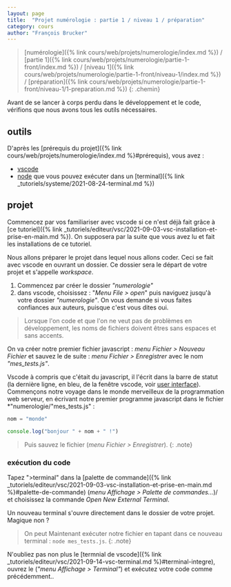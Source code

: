```yaml
---
layout: page
title:  "Projet numérologie : partie 1 / niveau 1 / préparation"
category: cours
author: "François Brucker"
---
```


> [numérologie]({% link cours/web/projets/numerologie/index.md %}) / [partie 1]({% link cours/web/projets/numerologie/partie-1-front/index.md %}) / [niveau 1]({% link cours/web/projets/numerologie/partie-1-front/niveau-1/index.md %}) / [préparation]({% link cours/web/projets/numerologie/partie-1-front/niveau-1/1-preparation.md %})
{: .chemin}

Avant de se lancer à corps perdu dans le développement et le code, vérifions que nous avons tous les outils nécessaires.

## outils

D'après les [prérequis du projet]({% link cours/web/projets/numerologie/index.md %}#prérequis), vous avez :

* [vscode](https://code.visualstudio.com/)
* [node](https://nodejs.org/en/) que vous pouvez exécuter dans un [terminal]({% link _tutoriels/systeme/2021-08-24-terminal.md %})

## projet

Commencez par vos familiariser avec vscode si ce n'est déjà fait grâce à [ce tutoriel]({% link _tutoriels/editeur/vsc/2021-09-03-vsc-installation-et-prise-en-main.md %}). On supposera par la suite que vous avez lu et fait les installations de ce tutoriel.

Nous allons préparer le projet dans lequel nous allons coder. Ceci se fait avec vscode en ouvrant un dossier. Ce dossier sera le départ de votre projet et s'appelle *workspace*.

1. Commencez par créer le dossier *"numerologie"*
2. dans vscode, choisissez : "*Menu File > open*" puis naviguez jusqu'à votre dossier *"numerologie"*. On vous demande si vous faites confiances aux auteurs, puisque c'est vous dites oui.

> Lorsque l'on code et que l'on ne veut pas de problèmes en développement, les noms de fichiers doivent êtres sans espaces et sans accents.

On va créer notre premier fichier javascript : *menu Fichier > Nouveau Fichier* et sauvez le de suite : *menu Fichier > Enregistrer* avec le nom *"mes_tests.js"*.

Vscode à compris que c'était du javascript, il l'écrit dans la barre de statut (la dernière ligne, en bleu, de la fenêtre vscode, voir [user interface](https://code.visualstudio.com/docs/getstarted/userinterface)). Commençons notre voyage dans le monde merveilleux de la programmation web serveur, en écrivant notre premier programme javascript dans le fichier *"numerologie/"mes_tests.js" :

```javascript
nom = "monde"

console.log("bonjour " + nom + " !")
```

> Puis sauvez le fichier (*menu Fichier > Enregistrer*).
{: .note}

### exécution du code

Tapez ">terminal" dans la [palette de commande]({% link _tutoriels/editeur/vsc/2021-09-03-vsc-installation-et-prise-en-main.md %}#palette-de-commande) (*menu Affichage >  Palette de commandes...*)/ et choisissez la commande *Open New External Terminal*.

Un nouveau terminal s'ouvre directement dans le dossier de votre projet. Magique non ?

>On peut Maintenant exécuter notre fichier en tapant dans ce nouveau terminal : `node mes_tests.js`.
{: .note}

N'oubliez pas non plus le [termnial de vscode]({% link _tutoriels/editeur/vsc/2021-09-14-vsc-terminal.md %}#terminal-integre), ouvrez le (*"menu Affichage > Terminal"*) et exécutez votre code comme précédemment..
